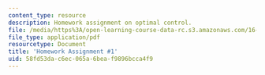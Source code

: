 ```yaml
---
content_type: resource
description: Homework assignment on optimal control.
file: /media/https%3A/open-learning-course-data-rc.s3.amazonaws.com/16-323-principles-of-optimal-control-spring-2008/58fd53dac6ec065a6beaf9896bcca4f9_assn1.pdf
file_type: application/pdf
resourcetype: Document
title: 'Homework Assignment #1'
uid: 58fd53da-c6ec-065a-6bea-f9896bcca4f9
---
```

